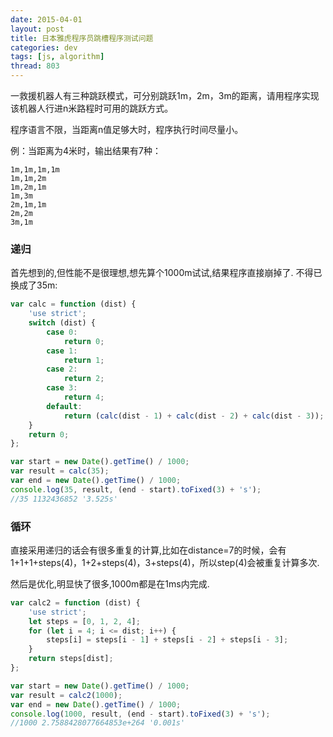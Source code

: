 ```yaml
---
date: 2015-04-01
layout: post
title: 日本雅虎程序员跳槽程序测试问题
categories: dev
tags: [js, algorithm]
thread: 803
---
```



一救援机器人有三种跳跃模式，可分别跳跃1m，2m，3m的距离，请用程序实现该机器人行进n米路程时可用的跳跃方式。

程序语言不限，当距离n值足够大时，程序执行时间尽量小。

例：当距离为4米时，输出结果有7种：

	1m,1m,1m,1m
	1m,1m,2m
	1m,2m,1m
	1m,3m
	2m,1m,1m
	2m,2m
	3m,1m

<!-- more -->

### 递归

首先想到的,但性能不是很理想,想先算个1000m试试,结果程序直接崩掉了. 不得已换成了35m:

```js
var calc = function (dist) {
	'use strict';
	switch (dist) {
		case 0:
			return 0;
		case 1:
			return 1;
		case 2:
			return 2;
		case 3:
			return 4;
		default:
			return (calc(dist - 1) + calc(dist - 2) + calc(dist - 3));
	}
	return 0;
};

var start = new Date().getTime() / 1000;
var result = calc(35);
var end = new Date().getTime() / 1000;
console.log(35, result, (end - start).toFixed(3) + 's');
//35 1132436852 '3.525s'
```

### 循环

直接采用递归的话会有很多重复的计算,比如在distance=7的时候，会有1+1+1+steps(4)，1+2+steps(4)，3+steps(4)，所以step(4)会被重复计算多次.

然后是优化,明显快了很多,1000m都是在1ms内完成.

```js
var calc2 = function (dist) {
	'use strict';
	let steps = [0, 1, 2, 4];
	for (let i = 4; i <= dist; i++) {
		steps[i] = steps[i - 1] + steps[i - 2] + steps[i - 3];
	}
	return steps[dist];
};

var start = new Date().getTime() / 1000;
var result = calc2(1000);
var end = new Date().getTime() / 1000;
console.log(1000, result, (end - start).toFixed(3) + 's');
//1000 2.7588428077664853e+264 '0.001s'
```

